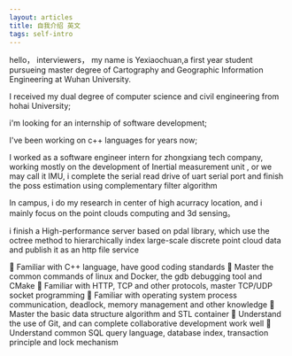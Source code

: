 ```yaml
---
layout: articles
title: 自我介绍 英文
tags: self-intro
---
```


hello， interviewers， my name is Yexiaochuan,a first year student  pursueing master degree of   Cartography and Geographic Information Engineering at Wuhan University.

I received my dual degree of computer science and civil engineering from hohai University;

i'm looking for an internship of software development;

I've been working on c++ languages for years now;

I worked as a software engineer intern for zhongxiang tech company, working mostly on the development of  Inertial measurement unit , or we may call it IMU, i complete the serial read drive of uart serial port and finish the poss estimation using complementary filter algorithm

In campus, i do my research in center of high acurracy location, and i mainly focus on the point clouds computing and 3d sensing。

i finish a High-performance server based on pdal library, which use the octree method to hierarchically index large-scale discrete point cloud data and publish it as an http file service 


	Familiar with C++ language, have good coding standards
	Master the common commands of linux and Docker, the gdb debugging tool and CMake 
	Familiar with HTTP, TCP and other protocols, master TCP/UDP socket programming
	Familiar with operating system process communication, deadlock, memory management and other knowledge
	Master the basic data structure algorithm and STL container
	Understand the use of Git, and can complete collaborative development work well
	Understand common SQL query language, database index, transaction principle and lock mechanism
